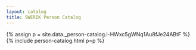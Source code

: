 ```yaml
---
layout: catalog
title: SWERIK Person Catalog
---
```

{% assign p = site.data._person-catalog.i-HWxc5gWNq1Au8fJe24ABtF %}
{% include person-catalog.html p=p %}

